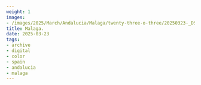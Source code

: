 ```yaml
---
weight: 1
images:
- /images/2025/March/Andalucia/Malaga/twenty-three-o-three/20250323-_DSC9298.jpg
title: Malaga.
date: 2025-03-23
tags:
- archive
- digital
- color
- spain
- andalucia
- malaga
---
```


